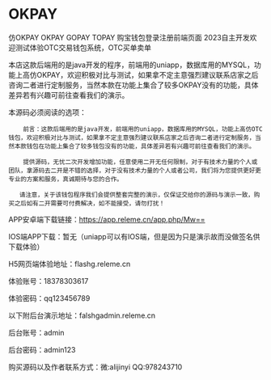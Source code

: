 # OKPAY
仿OKPAY OKPAY GOPAY TOPAY 购宝钱包登录注册前端页面
2023自主开发欢迎测试体验OTC交易钱包系统，OTC买单卖单

本店这款后端用的是java开发的程序，前端用的uniapp，数据库用的MYSQL，功能上高仿OKPAY，欢迎积极对比与测试，如果拿不定主意强烈建议联系店家之后咨询二者进行定制服务，当然本款在功能上集合了较多OKPAY没有的功能，具体差异若有兴趣可前往查看我们的演示。

本源码必须阅读的选项：

        前言：这款后端用的是java开发，前端用的uniapp，数据库用的MYSQL，功能上高仿OTC钱包，欢迎积极对比与测试，如果拿不定主意强烈建议联系店家之后咨询二者进行定制服务，当然本款钱包在功能上集合了较多钱包没有的功能，具体差异若有兴趣可前往查看我们的演示。

        提供源码，无忧二次开发增加功能，任意使用二开无任何限制，对于有技术力量的个人或团队，拿源码去二开是不错的选择，对于没有技术力量的个人或者公司，我们将为您提供更好更专业的方案和服务，真诚期待与您的合作。

       请注意，关于该钱包程序我们会提供整套完整的演示，仅保证交给你的源码与演示一致，购买之后如有二开需要可付费解决，如不能接受，请勿打扰！

APP安卓端下载链接：https://app.releme.cn/app.php/Mw==

IOS端APP下载：暂无（uniapp可以有IOS端，但是因为只是演示故而没做签名供下载体验）

H5网页端体验地址：flashg.releme.cn

体验账号：18378303617

体验密码：qq123456789

以下附后台演示地址：falshgadmin.releme.cn

后台账号：admin

后台密码：admin123

购买源码以及作者联系方式：微:alijinyi    QQ:978243710
